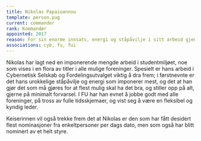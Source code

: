 ```yaml
---
title: Nikolas Papaioannou
template: person.pug
current: commander
rank: Kommandør
appointed: 2017
reason: For sin enorme innsats, energi og ståpåvilje i sitt arbeid gjennom Cybernetisk Selskab og Fordelingsutvalget tildeles Nikolas Papaioannou graden Kommandør av Hennes Majestet Keiserpingvinen den Fornemmes orden.
associations: cyb, fu, fui
---
```


Nikolas har lagt ned en imponerende mengde arbeid i studentmiljøet, noe som vises i en flora av titler i alle mulige foreninger. Spesielt er hans arbeid i Cybernetisk Selskab og Fordelingsutvalget viktig å dra frem; i førstnevnte er det hans urokkelige ståpåvilje og energi som imponerer mest, og det at han gjør det som må gjøres for at flest mulig skal ha det bra, og stiller opp på alt, gjerne på minimalt forvarsel. I FU har han evnet å jobbe godt med alle foreninger, på tross av fulle tidsskjemaer, og vist seg å være en fleksibel og kyndig leder.

Keiserinnen vil også trekke frem det at Nikolas er den som har fått desidert flest nominasjoner fra enkeltpersoner per dags dato, men som også har blitt nominert av et helt styre.
